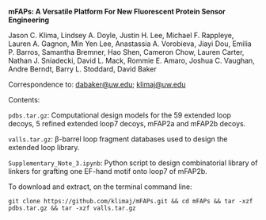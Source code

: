 <b>mFAPs: A Versatile Platform For New Fluorescent Protein Sensor Engineering</b>

Jason C. Klima, Lindsey A. Doyle, Justin H. Lee, Michael F. Rappleye, Lauren A. Gagnon, Min Yen Lee, Anastassia A. Vorobieva, Jiayi Dou, Emilia P. Barros, Samantha Bremner, Hao Shen, Cameron Chow, Lauren Carter, Nathan J. Sniadecki, David L. Mack, Rommie E. Amaro, Joshua C. Vaughan, Andre Berndt, Barry L. Stoddard, David Baker

Correspondence to: dabaker@uw.edu; klimaj@uw.edu

Contents:

`pdbs.tar.gz`: Computational design models for the 59 extended loop decoys, 5 refined extended loop7 decoys, mFAP2a and mFAP2b decoys.

`valls.tar.gz`: β-barrel loop fragment databases used to design the extended loop library.

`Supplementary_Note_3.ipynb`: Python script to design combinatorial library of linkers for grafting one EF-hand motif onto loop7 of mFAP2b.

To download and extract, on the terminal command line:

`git clone https://github.com/klimaj/mFAPs.git && cd mFAPs && tar -xzf pdbs.tar.gz && tar -xzf valls.tar.gz`
